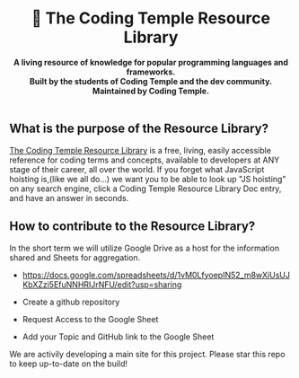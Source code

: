 <div align="center">
    <h1>📕 The Coding Temple Resource Library</h1>
    <strong>A living resource of knowledge for popular programming languages and frameworks.</strong><br>
    <strong>Built by the students of Coding Temple and the dev community. Maintained by Coding Temple.</strong>
</div>
<br>
  
  ## What is the purpose of the Resource Library?
  
  [The Coding Temple Resource Library](https://www.codingtemple.com) is a free, living, easily accessible reference for coding terms and concepts, available to developers at ANY stage of their career, all over the world. If you forget what JavaScript hoisting is,(like we all do...) we want you to be able to look up "JS hoisting" on any search engine, click a Coding Temple Resource Library Doc entry, and have an answer in seconds.
  
  ## How to contribute to the Resource Library?
  
  In the short term we will utilize Google Drive as a host for the information shared and Sheets for aggregation. 
  
  - https://docs.google.com/spreadsheets/d/1vM0LfyoepIN52_m8wXiUsUJKbXZzi5EfuNNHRIJrNFU/edit?usp=sharing
  
  - Create a github repository
  - Request Access to the Google Sheet
  - Add your Topic and GitHub link to the Google Sheet
  
  
  We are activily developing a main site for this project. Please star this repo to keep up-to-date on the build!